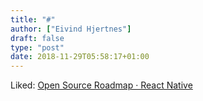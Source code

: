 ```yaml
---
title: "#"
author: ["Eivind Hjertnes"]
draft: false
type: "post"
date: 2018-11-29T05:58:17+01:00
---
```


Liked:
[Open
Source Roadmap · React Native](https://facebook.github.io/react-native/blog/2018/11/01/oss-roadmap)
